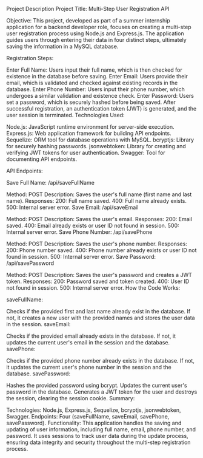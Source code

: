 Project Description
Project Title: Multi-Step User Registration API

Objective:
This project, developed as part of a summer internship application for a backend developer role, focuses on creating a multi-step user registration process using Node.js and Express.js. The application guides users through entering their data in four distinct steps, ultimately saving the information in a MySQL database.

Registration Steps:

Enter Full Name: Users input their full name, which is then checked for existence in the database before saving.
Enter Email: Users provide their email, which is validated and checked against existing records in the database.
Enter Phone Number: Users input their phone number, which undergoes a similar validation and existence check.
Enter Password: Users set a password, which is securely hashed before being saved. After successful registration, an authentication token (JWT) is generated, and the user session is terminated.
Technologies Used:

Node.js: JavaScript runtime environment for server-side execution.
Express.js: Web application framework for building API endpoints.
Sequelize: ORM tool for database operations with MySQL.
bcryptjs: Library for securely hashing passwords.
jsonwebtoken: Library for creating and verifying JWT tokens for user authentication.
Swagger: Tool for documenting API endpoints.

API Endpoints:

Save Full Name: /api/saveFullName

Method: POST
Description: Saves the user's full name (first name and last name).
Responses:
200: Full name saved.
400: Full name already exists.
500: Internal server error.
Save Email: /api/saveEmail

Method: POST
Description: Saves the user's email.
Responses:
200: Email saved.
400: Email already exists or user ID not found in session.
500: Internal server error.
Save Phone Number: /api/savePhone

Method: POST
Description: Saves the user's phone number.
Responses:
200: Phone number saved.
400: Phone number already exists or user ID not found in session.
500: Internal server error.
Save Password: /api/savePassword

Method: POST
Description: Saves the user's password and creates a JWT token.
Responses:
200: Password saved and token created.
400: User ID not found in session.
500: Internal server error.
How the Code Works:

saveFullName:

Checks if the provided first and last name already exist in the database.
If not, it creates a new user with the provided names and stores the user data in the session.
saveEmail:

Checks if the provided email already exists in the database.
If not, it updates the current user's email in the session and the database.
savePhone:

Checks if the provided phone number already exists in the database.
If not, it updates the current user's phone number in the session and the database.
savePassword:

Hashes the provided password using bcrypt.
Updates the current user's password in the database.
Generates a JWT token for the user and destroys the session, clearing the session cookie.
Summary:

Technologies: Node.js, Express.js, Sequelize, bcryptjs, jsonwebtoken, Swagger.
Endpoints: Four (saveFullName, saveEmail, savePhone, savePassword).
Functionality: This application handles the saving and updating of user information, including full name, email, phone number, and password. It uses sessions to track user data during the update process, ensuring data integrity and security throughout the multi-step registration process.
